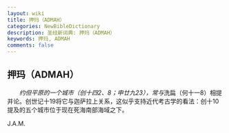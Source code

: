```yaml
---
layout: wiki
title: 押玛（ADMAH）
categories: NewBibleDictionary
description: 圣经新词典: 押玛（ADMAH）
keywords: 押玛, ADMAH
comments: false
---
```


## 押玛（ADMAH）

　　*约但平原的一个城市（创十四2、8；申廿九23），常与*洗扁（何十一8）相提并论。创世记十19将它与迦萨拉上关系，这似乎支持近代考古学的看法：创十10提及的五个城市位于现在死海南部海域之下。

J.A.M.








